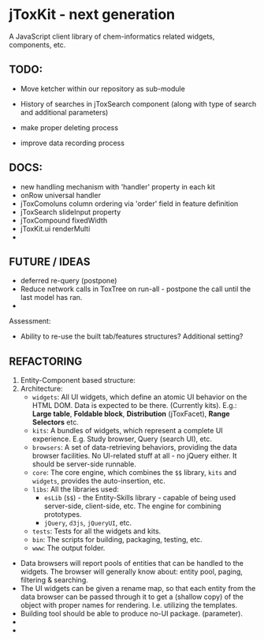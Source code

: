 # jToxKit - next generation
A JavaScript client library of chem-informatics related widgets, components, etc.


## TODO:
- Move ketcher within our repository as sub-module

- History of searches in jToxSearch component (along with type of search and additional parameters)
- make proper deleting process
- improve data recording process

## DOCS:
- new handling mechanism with 'handler' property in each kit
- onRow universal handler
- jToxComoluns column ordering via 'order' field in feature definition
- jToxSearch slideInput property
- jToxCompound fixedWidth
- jToxKit.ui renderMulti
- 


## FUTURE / IDEAS
- deferred re-query (postpone)
- Reduce network calls in ToxTree on run-all - postpone the call until the last model has ran.
- 

Assessment:
- Ability to re-use the built tab/features structures? Additional setting?
 
## REFACTORING
1. Entity-Component based structure:
2. Architecture:
	- `widgets`: All UI widgets, which define an atomic UI behavior on the HTML DOM. Data is expected to be there. (Currently kits). E.g.: **Large table**, **Foldable block**, **Distribution** (jToxFacet), **Range Selectors**  etc.
	- `kits`: A bundles of widgets, which represent a complete UI experience. E.g. Study browser, Query (search UI), etc.
	- `browsers`: A set of data-retrieving behaviors, providing the data browser facilities. No UI-related stuff at all - no jQuery either. It should be server-side runnable.
	- `core`: The core engine, which combines the `$$` library, `kits` and `widgets`, provides the auto-insertion, etc.
	- `libs`: All the libraries used:
		- `esLib` (`$$`) - the Entity-Skills library - capable of being used server-side, client-side, etc. The engine for combining prototypes.
		- `jQuery`, `d3js`, `jQueryUI`, etc.
	- `tests`: Tests for all the widgets and kits.
	- `bin`: The scripts for building, packaging, testing, etc.
	- `www`: The output folder.
 

- Data browsers will report pools of entities that can be handled to the widgets. The browser will generally know about: entity pool, paging, filtering & searching.
- The UI widgets can be given a rename map, so that each entity from the data browser can be passed through it to get a (shallow copy) of the object with proper names for rendering. I.e. utilizing the templates.
- Building tool should be able to produce no-UI package. (parameter).
- 
- 
